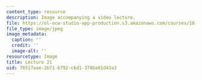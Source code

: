 ```yaml
---
content_type: resource
description: Image accompanying a video lecture.
file: https://ol-ocw-studio-app-production.s3.amazonaws.com/courses/18-01-single-variable-calculus-fall-2006/76517aae2b71b792c6d1378ba81d43a3_lec21.jpg
file_type: image/jpeg
image_metadata:
  caption: ''
  credit: ''
  image-alt: ''
resourcetype: Image
title: Lecture 21
uid: 76517aae-2b71-b792-c6d1-378ba81d43a3
---
```

